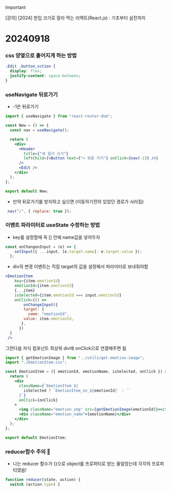 > [!IMPORTANT]
> [강의] [2024] 한입 크기로 잘라 먹는 리액트(React.js) : 기초부터 실전까지

# 20240918
### css 양옆으로 흩어지게 하는 방법

```css
.Edit .button_sction {
  display: flex;
  justify-content: space-between;
}
```

### useNavigate 뒤로가기

- -1은 뒤로가기

```jsx
import { useNavigate } from "react-router-dom";

const New = () => {
  const nav = useNavigate();

  return (
    <div>
      <Header
        title={"새 일기 쓰기"}
        leftChild={<Button text={"< 뒤로 가기"} onClick={nav(-1)} />}
      />
      <Edit />
    </div>
  );
};

export default New;

```

- 만약 뒤로가기를 방지하고 싶으면 (이동하기전의 있었던 경로가 사라짐)

```jsx
 nav("/", { replace: true });
```

### 이벤트 파라미터로 useState 수정하는 방법

- key를 설정할때 꼭 [] 안에 name값을 넣어두자

```jsx
const onChangeoInput = (e) => {
    setInput({ ...input, [e.target.name]: e.target.value });
  };
```

- div의 변경 이벤트는 직접 target의 값을 설정해서 파라미터로 보내줘야함

```jsx
<EmotionItem
	key={item.emotionId}
	emotionId={item.emotionId}
	{...item}
	isSelected={item.emotionId === input.emotionId}
	onClick={() =>
		onChangeInput({
	    target: {
	      name: "emotionId",
        value: item.emotionId,
       },
      })
  } 
 />
```

그런다음 자식 컴포넌트 최상위 div에 onClick으로 연결해주면 됨

```jsx
import { getEmotionImage } from "../utils/get-emotion-image";
import "./EmotionItem.css";

const EmotionItem = ({ emotionId, emotionName, isSelected, onClick }) => {
  return (
    <div
      className={`EmotionItem ${
        isSelected ? `EmotionItem_on_${emotionId}` : ``
      }`}
      onClick={onClick}
    >
      <img className="emotion_img" src={getEmotionImage(emotionId)}></img>
      <div className="emotion_name">{emotionName}</div>
    </div>
  );
};

export default EmotionItem;

```

### reducer함수 주의 🚫

- 나는 reducer 함수가 {}으로  object를  프로퍼티로 받는 줄알았는데 각각의 프로퍼티였음!

```jsx
function reducer(state, action) {
  switch (action.type) {
```

